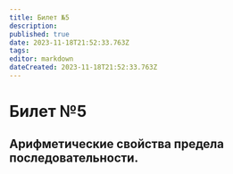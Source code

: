 ```yaml
---
title: Билет №5
description: 
published: true
date: 2023-11-18T21:52:33.763Z
tags: 
editor: markdown
dateCreated: 2023-11-18T21:52:33.763Z
---
```


# Билет №5

## Арифметические свойства предела последовательности.